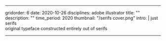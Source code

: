 ---

gridorder: 6
date: 2020-10-26
disciplines: adobe illustrator
title: ""
description: ""
time_period: 2020
thumbnail: "/serifs cover.png"
intro: |
 just serifs <br>
 original typeface constructed entirely out of serifs



---
